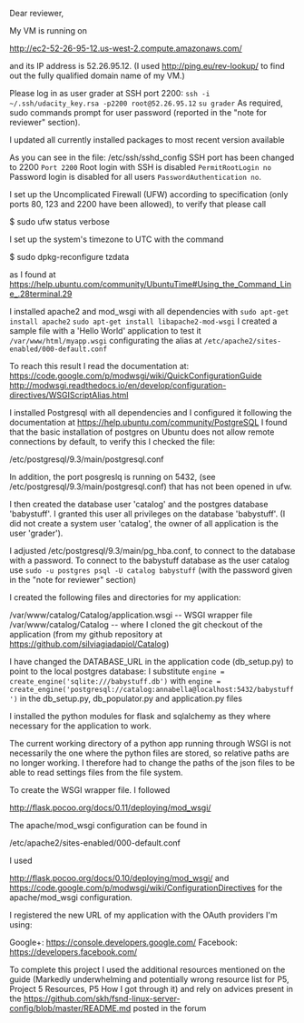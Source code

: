 Dear reviewer,


My VM is running on 

http://ec2-52-26-95-12.us-west-2.compute.amazonaws.com/

and its IP address is 52.26.95.12.
(I used http://ping.eu/rev-lookup/ to find out the fully qualified domain name of my VM.)

Please log in as user grader at SSH port 2200:
`ssh -i ~/.ssh/udacity_key.rsa -p2200 root@52.26.95.12`
`su grader`
As required, sudo commands prompt for user password (reported in the "note for reviewer" section).

I updated all currently installed packages to most recent version available

As you can see in the file: /etc/ssh/sshd_config
SSH port has been changed to 2200
`Port 2200`
Root login with SSH is disabled
`PermitRootLogin no`
Password login is disabled for all users
`PasswordAuthentication no`.

I set up the Uncomplicated Firewall (UFW) according to specification 
(only ports 80, 123 and 2200 have been allowed), to verify that please call

$ sudo ufw status verbose


I set up the system's timezone to UTC with the command

$ sudo dpkg-reconfigure tzdata

as I found at
https://help.ubuntu.com/community/UbuntuTime#Using_the_Command_Line_.28terminal.29


I installed apache2 and mod_wsgi with all dependencies with
`sudo apt-get install apache2`
`sudo apt-get install libapache2-mod-wsgi`
I created a sample file with a 'Hello World' application to test it
`/var/www/html/myapp.wsgi`
configurating the alias at
`/etc/apache2/sites-enabled/000-default.conf`

To reach this result I read the documentation at:
https://code.google.com/p/modwsgi/wiki/QuickConfigurationGuide
http://modwsgi.readthedocs.io/en/develop/configuration-directives/WSGIScriptAlias.html


I installed Postgresql with all dependencies and I configured it following the documentation at https://help.ubuntu.com/community/PostgreSQL
I found that the basic installation of postgres on Ubuntu does not allow remote connections by default, to verify this I checked the file:

/etc/postgresql/9.3/main/postgresql.conf

In addition, the port posgreslq is running on 5432, (see /etc/postgresql/9.3/main/postgresql.conf) that has not been opened in ufw.

I then created the database user 'catalog' and the postgres database 'babystuff'. I granted this user all privileges on the database 'babystuff'.
(I did not create a system user 'catalog', the owner of all application is the user 'grader').

I adjusted /etc/postgresql/9.3/main/pg_hba.conf, to connect to the database with a password. To connect to the babystuff database as the user catalog use
`sudo -u postgres psql -U catalog babystuff`
(with the password given in the "note for reviewer" section)


I created the following files and directories for my application:

/var/www/catalog/Catalog/application.wsgi -- WSGI wrapper file
/var/www/catalog/Catalog -- where I cloned the git checkout of the application (from my github repository at https://github.com/silviagiadapiol/Catalog)

I have changed the DATABASE_URL in the application code (db_setup.py) to point to the local postgres database: I substitute 
`engine = create_engine('sqlite:///babystuff.db')`
with
`engine = create_engine('postgresql://catalog:annabella@localhost:5432/babystuff')`
in the db_setup.py, db_populator.py and application.py files

I installed the python modules for flask and sqlalchemy as they where necessary for the application to work.

The current working directory of a python app running through WSGI is not necessarily the one where the python files are stored, so relative paths are no longer working. I therefore had to change the paths of the json files to be able to read settings files from the file system.


To create the WSGI wrapper file. I followed

http://flask.pocoo.org/docs/0.11/deploying/mod_wsgi/


The apache/mod_wsgi configuration can be found in

/etc/apache2/sites-enabled/000-default.conf

I used

http://flask.pocoo.org/docs/0.10/deploying/mod_wsgi/ and
https://code.google.com/p/modwsgi/wiki/ConfigurationDirectives
for the apache/mod_wsgi configuration.

I registered the new URL of my application with the OAuth providers I'm using:

Google+: https://console.developers.google.com/
Facebook: https://developers.facebook.com/

To complete this project I used the additional resources mentioned on the guide
(Markedly underwhelming and potentially wrong resource list for P5, Project 5 Resources, P5 How I got through it) and rely on advices present in the https://github.com/skh/fsnd-linux-server-config/blob/master/README.md posted in the forum


